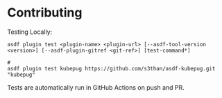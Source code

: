 # Contributing

Testing Locally:

```shell
asdf plugin test <plugin-name> <plugin-url> [--asdf-tool-version <version>] [--asdf-plugin-gitref <git-ref>] [test-command*]

#
asdf plugin test kubepug https://github.com/s3than/asdf-kubepug.git "kubepug"
```

Tests are automatically run in GitHub Actions on push and PR.
